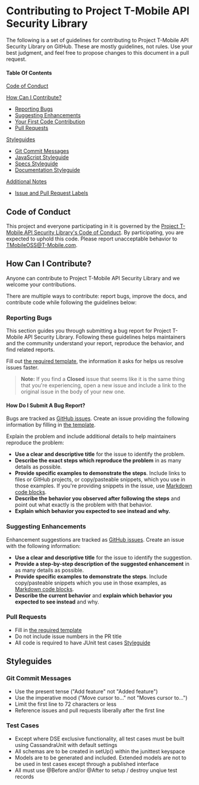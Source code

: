 # Contributing to Project T-Mobile API Security Library

The following is a set of guidelines for contributing to Project T-Mobile API Security Library on GitHub. These are mostly guidelines, not rules. Use your best judgment, and feel free to propose changes to this document in a pull request.

#### Table Of Contents

[Code of Conduct](#code-of-conduct)

[How Can I Contribute?](#how-can-i-contribute)
  * [Reporting Bugs](#reporting-bugs)
  * [Suggesting Enhancements](#suggesting-enhancements)
  * [Your First Code Contribution](#your-first-code-contribution)
  * [Pull Requests](#pull-requests)

[Styleguides](#styleguides)
  * [Git Commit Messages](#git-commit-messages)
  * [JavaScript Styleguide](#javascript-styleguide)
  * [Specs Styleguide](#specs-styleguide)
  * [Documentation Styleguide](#documentation-styleguide)

[Additional Notes](#additional-notes)
  * [Issue and Pull Request Labels](#issue-and-pull-request-labels)

## Code of Conduct

This project and everyone participating in it is governed by the [Project T-Mobile API Security Library's Code of Conduct](CODE_OF_CONDUCT.md). By participating, you are expected to uphold this code. Please report unacceptable behavior to [TMobileOSS@T-Mobile.com](mailto:TMobileOSS@T-Mobile.com).

## How Can I Contribute?
Anyone can contribute to Project T-Mobile API Security Library and we welcome your contributions.

There are multiple ways to contribute: report bugs, improve the docs, and contribute code while following the guidelines below:

### Reporting Bugs

This section guides you through submitting a bug report for Project T-Mobile API Security Library. Following these guidelines helps maintainers and the community understand your report, reproduce the behavior, and find related reports.

Fill out [the required template](ISSUE_TEMPLATE.md), the information it asks for helps us resolve issues faster.

> **Note:** If you find a **Closed** issue that seems like it is the same thing that you're experiencing, open a new issue and include a link to the original issue in the body of your new one.

#### How Do I Submit A Bug Report?

Bugs are tracked as [GitHub issues](https://guides.github.com/features/issues/). Create an issue providing the following information by filling in [the template](ISSUE_TEMPLATE.md).

Explain the problem and include additional details to help maintainers reproduce the problem:

* **Use a clear and descriptive title** for the issue to identify the problem.
* **Describe the exact steps which reproduce the problem** in as many details as possible.
* **Provide specific examples to demonstrate the steps**. Include links to files or GitHub projects, or copy/pasteable snippets, which you use in those examples. If you're providing snippets in the issue, use [Markdown code blocks](https://help.github.com/articles/markdown-basics/#multiple-lines).
* **Describe the behavior you observed after following the steps** and point out what exactly is the problem with that behavior.
* **Explain which behavior you expected to see instead and why.**

### Suggesting Enhancements

Enhancement suggestions are tracked as [GitHub issues](https://guides.github.com/features/issues/). Create an issue with the following information:

* **Use a clear and descriptive title** for the issue to identify the suggestion.
* **Provide a step-by-step description of the suggested enhancement** in as many details as possible.
* **Provide specific examples to demonstrate the steps**. Include copy/pasteable snippets which you use in those examples, as [Markdown code blocks](https://help.github.com/articles/markdown-basics/#multiple-lines).
* **Describe the current behavior** and **explain which behavior you expected to see instead** and why.

### Pull Requests

* Fill in [the required template](PULL_REQUEST_TEMPLATE.md)
* Do not include issue numbers in the PR title
* All code is required to have JUnit test cases [Styleguide](#test-cases)

## Styleguides

### Git Commit Messages

* Use the present tense ("Add feature" not "Added feature")
* Use the imperative mood ("Move cursor to..." not "Moves cursor to...")
* Limit the first line to 72 characters or less
* Reference issues and pull requests liberally after the first line

### Test Cases

* Except where DSE exclusive functionality, all test cases must be built using CassandraUnit with default settings
* All schemas are to be created in setUp() within the junittest keyspace
* Models are to be generated and included. Extended models are not to be used in test cases except through a published interface
* All must use @Before and/or @After to setup / destroy unqiue test records
